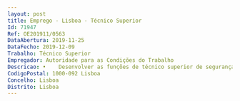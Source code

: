 ```yaml
--- 
layout: post
title: Emprego - Lisboa - Técnico Superior
Id: 71947
Ref: OE201911/0563
DataAbertura: 2019-11-25
DataFecho: 2019-12-09
Trabalho: Técnico Superior
Empregador: Autoridade para as Condições do Trabalho
Descricao: •	Desenvolver as funções de técnico superior de segurança e saúde no trabalho no Serviço interno da ACT •	Desenvolver ações de apoio técnico, de informação, formação e de divulgação no domínio da prevenção de riscos profissionais e promoção da segurança e saúde no trabalho •	Colaborar, através de apoio técnico com as áreas funcionais da ACT •	Elaboração de pareceres técnicos em matéria de segurança e saúde no trabalho •	Promover a informação a trabalhadores e a outros atores, em matéria de SST.•	Elaboração de pareceres técnicos, de apoio à decisão, na área da SST  •	Execução das atividades dos serviços de SST, nomeadamente as previstas no Art.º 73 B do RJPSST aprovado pela Lei 102 2009 de 10 de setembro, alterada pela Lei 3 2014 de 28 de janeiro, e outros •	Conceção e revisão dos referenciais documentais de sistemas de gestão da SST •	Conceção de instrumentos de apoio no âmbito da promoção da SST (Listas de verificação, guias técnicos, folhetos, brochuras, videos) •	Apoio técnico às áreas funcionais da ACT, no que respeita à SST •	Participação na elaboração de documentos estratégicos (relatório implementação Diretivas europeias de SST, relatório avaliação estratégia nacional de SST) •	Acompanhamento e apoio à produção legislativa em matéria de SST •	Participação em grupos de trabalho internos •	Participação em grupos de trabalho interministeriais e Comissões Técnicas •	Participação em ações de sensibilização sobre SST •	Participação em seminários e outros eventos, na qualidade de orador •	Elaboração de conteúdos programáticos para ações de formação interna •	Ministrar Formação interna •	Conhecimento de metodologias de amostragem, análise e medição de agentes químicos, físicos e biológicos (preferencial) •	Realização de avaliações de riscos, estudos de postos de trabalho, auditorias internas, e elaboração dos respetivos relatórios •	Elaboração de medidas de autoproteção (segurança contra incêndios em edifícios), e•	Execução das atividades dos técnicos superiores de Segurança no trabalho, em particular as previstas para os serviços de SST, nomeadamente as referidas no Art.º 73 B do RJPSST aprovado pela Lei 102 2009 de 10 de setembro, alterada pela Lei 3 2014 de 28 de janeiro, e outros
CodigoPostal: 1000-092 Lisboa
Concelho: Lisboa
Distrito: Lisboa
--- 
```

